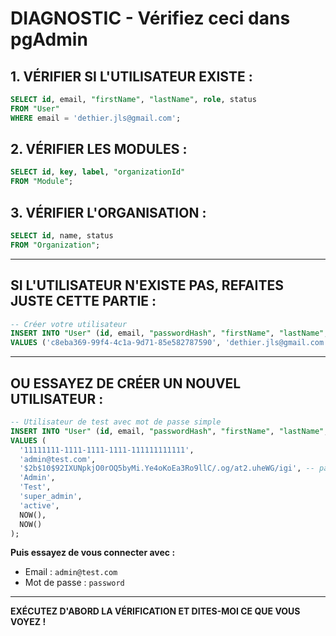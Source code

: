 # DIAGNOSTIC - Vérifiez ceci dans pgAdmin

## 1. VÉRIFIER SI L'UTILISATEUR EXISTE :
```sql
SELECT id, email, "firstName", "lastName", role, status 
FROM "User" 
WHERE email = 'dethier.jls@gmail.com';
```

## 2. VÉRIFIER LES MODULES :
```sql
SELECT id, key, label, "organizationId" 
FROM "Module";
```

## 3. VÉRIFIER L'ORGANISATION :
```sql
SELECT id, name, status 
FROM "Organization";
```

---

## SI L'UTILISATEUR N'EXISTE PAS, REFAITES JUSTE CETTE PARTIE :

```sql
-- Créer votre utilisateur
INSERT INTO "User" (id, email, "passwordHash", "firstName", "lastName", role, status, address, "phoneNumber", "createdAt", "updatedAt") 
VALUES ('c8eba369-99f4-4c1a-9d71-85e582787590', 'dethier.jls@gmail.com', '$2b$10$GVoVAPfEIsg7bvuCts/svOSBAtg99nMha5.PsGuABxq2oKDvxRc5y', 'Jonathan', 'Dethier', 'super_admin', 'active', 'Rue de floreffe 37, 5150 Franiere (Floreffe)', '0470/29.50.77', NOW(), NOW());
```

---

## OU ESSAYEZ DE CRÉER UN NOUVEL UTILISATEUR :

```sql
-- Utilisateur de test avec mot de passe simple
INSERT INTO "User" (id, email, "passwordHash", "firstName", "lastName", role, status, "createdAt", "updatedAt") 
VALUES (
  '11111111-1111-1111-1111-111111111111', 
  'admin@test.com', 
  '$2b$10$92IXUNpkjO0rOQ5byMi.Ye4oKoEa3Ro9llC/.og/at2.uheWG/igi', -- password = "password"
  'Admin', 
  'Test', 
  'super_admin', 
  'active', 
  NOW(), 
  NOW()
);
```

**Puis essayez de vous connecter avec :**
- Email : `admin@test.com`
- Mot de passe : `password`

---

**EXÉCUTEZ D'ABORD LA VÉRIFICATION ET DITES-MOI CE QUE VOUS VOYEZ !**
